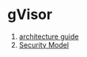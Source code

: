 # gVisor

 1. [architecture guide](https://gvisor.dev/docs/architecture_guide/)
 2. [Security Model](https://gvisor.dev/docs/architecture_guide/security/)
